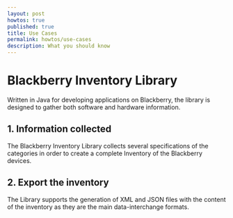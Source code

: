 ```yaml
---
layout: post
howtos: true
published: true
title: Use Cases
permalink: howtos/use-cases
description: What you should know
---
```

# Blackberry Inventory Library

Written in Java for developing applications on Blackberry, the library is designed to gather both software and hardware information.

## 1. Information collected

The Blackberry Inventory Library collects several specifications of the categories in order to create a complete Inventory of the Blackberry devices.

## 2. Export the inventory

The Library supports the generation of XML and JSON files with the content of the inventory as they are the main data-interchange formats.
